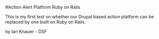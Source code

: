 #Action Alert Platform Ruby on Rails

This is my first test on whether our Drupal based action platform can be replaced by one built on Ruby on Rails.

by Ian Knauer - DSF